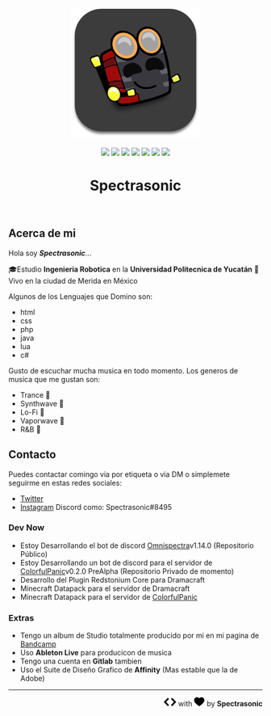 <div align=center><img src="assets/profile.svg" alt="profile-spectra" border="0" width="256"> </div>
<br>


<div align=center>
<img src='https://img.shields.io/badge/-HTML-E34F26?style=for-the-badge&logo=html5&logoColor=ffffff'>
<img src='https://img.shields.io/badge/-css-1572B6?style=for-the-badge&logo=css3&logoColor=ffffff'>
<img src='https://img.shields.io/badge/-javascrpt-F7DF1E?style=for-the-badge&logo=JavaScript&logoColor=000000'>
<img src='https://img.shields.io/badge/-php-777BB4?style=for-the-badge&logo=php&logoColor=ffffff'>
<img src='https://img.shields.io/badge/-java-007396?style=for-the-badge&logo=Java&logoColor=ffffff'>
<img src='https://img.shields.io/badge/-lua-2C2D72?style=for-the-badge&logo=Lua&logoColor=ffffff'>
<img src='https://img.shields.io/badge/-C%23-239120?style=for-the-badge&logo=c%20sharp&logoColor=ffffff'></div>



<h1 align=center><strong>Spectrasonic</strong></h1>

<br>

## Acerca de mi

Hola soy **_Spectrasonic_**...

🎓Estudio **Ingenieria Robotica** en la **Universidad Politecnica de Yucatán**
📍 Vivo en la ciudad de Merida en México

Algunos de los Lenguajes que Domino son:

- html
- css
- php
- java
- lua
- c#

Gusto de escuchar mucha musica en todo momento.
Los generos de musica que me gustan son:

- Trance 🎵
- Synthwave 🎵
- Lo-Fi 🎵
- Vaporwave 🎵
- R&B 🎵

## Contacto

Puedes contactar comingo via por etiqueta o via DM o simplemete seguirme en estas redes sociales:

- [Twitter][1]
- [Instagram][2]
  Discord como: Spectrasonic#8495

### Dev Now

- Estoy Desarrollando el bot de discord [Omnispectra][4]v1.14.0 (Repositorio Público)
- Estoy Desarrollando un bot de discord para el servidor de [ColorfulPanic][5]v0.2.0 PreAlpha (Repositorio Privado de momento)
- Desarrollo del Plugin Redstonium Core para Dramacraft
- Minecraft Datapack para el servidor de Dramacraft
- Minecraft Datapack para el servidor de [ColorfulPanic][5]

### Extras

- Tengo un album de Studio totalmente producido por mi en mi pagina de [Bandcamp][3]
- Uso **Ableton Live** para producicon de musica
- Tengo una cuenta en **Gitlab** tambien
- Uso el Suite de Diseño Grafico de **Affinity** (Mas estable que la de Adobe)


---

<p align="right"> <img src="assets/dev.svg" width="25"> with <img src="assets/heart.svg" width="21"> by <b>Spectrasonic</b><p>
<!--Links-->

[1]: https://twitter.com/spectrasonic117
[2]: https://instagram.com/spectrasonic117
[3]: https://spectrasonic.bandcamp.com/album/endless-summer
[4]: https://github.com/spectrasonic117/Omnispectra
[5]: https://twitter.com/colorful_panic
